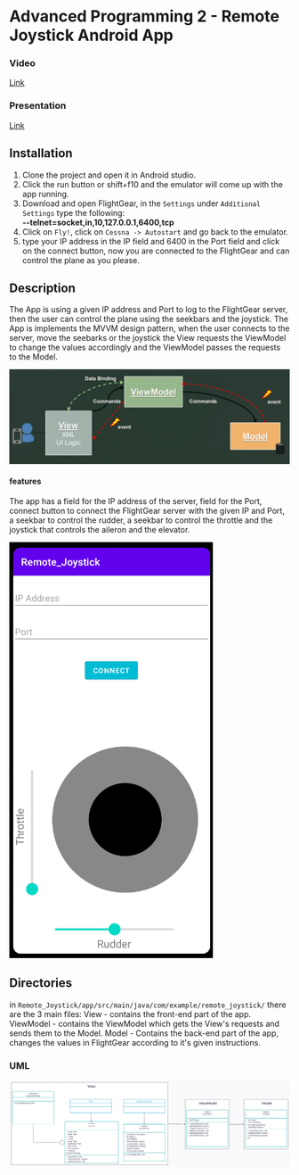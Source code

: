 # Advanced Programming 2 - Remote Joystick Android App

### Video
[Link](https://www.youtube.com/watch?v=yg5fKyuen-A)
### Presentation
[Link](https://docs.google.com/presentation/d/1dNqXR-WDkC7wD7cAM686fICon1QRNp4byhB73whBs04/edit?usp=sharing)

## Installation
1. Clone the project and open it in Android studio.  
2. Click the run button or shift+f10 and the emulator will come up with the app running.  
3. Download and open FlightGear, in the ```Settings``` under ```Additional Settings``` type the following:  
**--telnet=socket,in,10,127.0.0.1,6400,tcp**  
4. Click on ```Fly!```, click on ```Cessna -> Autostart``` and go back to the emulator.  
5. type your IP address in the IP field and 6400 in the Port field and click on the connect button, now you are connected to the FlightGear and can control the plane as you please.

## Description
The App is using a given IP address and Port to log to the FlightGear server, then the user can control the plane using the seekbars and the joystick.
The App is implements the MVVM design pattern, when the user connects to the server, move the seebarks or the joystick the View 
requests the ViewModel to change the values accordingly and the ViewModel passes the requests to the Model.

![](images/MVVM.png)

#### features
The app has a field for the IP address of the server, field for the Port, connect button to connect the FlightGear server with the given IP and Port,  
a seekbar to control the rudder, a seekbar to control the throttle and the joystick that controls the aileron and the elevator.

![](images/UI.png)

## Directories
in ```Remote_Joystick/app/src/main/java/com/example/remote_joystick/``` there are the 3 main files:
View - contains the front-end part of the app.
ViewModel - contains the ViewModel which gets the View's requests and sends them to the Model.
Model - Contains the back-end part of the app, changes the values in FlightGear according to it's given instructions.

### UML
![](images/UMLAndroid.png)
